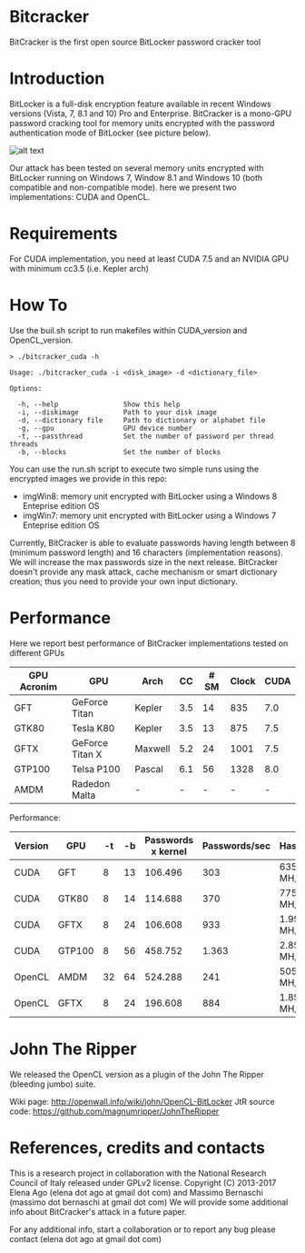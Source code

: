 Bitcracker
========

BitCracker is the first open source BitLocker password cracker tool

Introduction
===

BitLocker is a full-disk encryption feature available in recent Windows versions (Vista, 7, 8.1 and 10) Pro and Enterprise.
BitCracker is a mono-GPU password cracking tool for memory units encrypted with the password authentication mode of BitLocker (see picture below).

![alt text](http://openwall.info/wiki/_media/john/bitcracker_img1.png)

Our attack has been tested on several memory units encrypted with BitLocker running on Windows 7, Window 8.1 and Windows 10 (both compatible and non-compatible mode).
here we present two implementations: CUDA and OpenCL.

Requirements
===

For CUDA implementation, you need at least CUDA 7.5 and an NVIDIA GPU with minimum cc3.5 (i.e. Kepler arch) 

How To
===

Use the buil.sh script to run makefiles within CUDA_version and OpenCL_version.

```
> ./bitcracker_cuda -h

Usage: ./bitcracker_cuda -i <disk_image> -d <dictionary_file>

Options:

  -h, --help				Show this help
  -i, --diskimage			Path to your disk image
  -d, --dictionary file		Path to dictionary or alphabet file
  -g, --gpu					GPU device number
  -t, --passthread			Set the number of password per thread threads
  -b, --blocks				Set the number of blocks
```

You can use the run.sh script to execute two simple runs using the encrypted images we provide in this repo:
* imgWin8: memory unit encrypted with BitLocker using a Windows 8 Enteprise edition OS
* imgWin7: memory unit encrypted with BitLocker using a Windows 7 Enteprise edition OS

Currently, BitCracker is able to evaluate passwords having length  between 8 (minimum password length) and 16 characters (implementation reasons). We will increase the max passwords size in the next release.
BitCracker doesn't provide any mask attack, cache mechanism or smart dictionary creation; thus you need to provide your own input dictionary.

Performance
===

Here we report best performance of BitCracker implementations tested on different GPUs

| GPU Acronim  |       GPU       | Arch    | CC  | # SM | Clock  | CUDA |
| ------------ | --------------- | ------- | --- | ---- | ------ | ---- |
| GFT          | GeForce Titan   | Kepler  | 3.5 | 14   | 835    | 7.0  |
| GTK80        | Tesla K80       | Kepler  | 3.5 | 13   | 875    | 7.5  |
| GFTX         | GeForce Titan X | Maxwell | 5.2 | 24   | 1001   | 7.5  |
| GTP100       | Telsa P100      | Pascal  | 6.1 | 56   | 1328   | 8.0  |
| AMDM         | Radedon Malta   | -       | -   | -    | -      | -    |

Performance:

| Version  | GPU    | -t  | -b | Passwords x kernel | Passwords/sec | Hash/sec   |
| -------- | ------ | --- | -- | ------------------ | ------------- | ---------- |
| CUDA     | GFT    | 8   | 13 | 106.496            | 303           | 635 MH/s   |
| CUDA     | GTK80  | 8   | 14 | 114.688            | 370           | 775 MH/s   |
| CUDA     | GFTX   | 8   | 24 | 106.608            | 933           | 1.957 MH/s |
| CUDA     | GTP100 | 8   | 56 | 458.752            | 1.363         | 2.858 MH/s |
| OpenCL   | AMDM   | 32  | 64 | 524.288            | 241           | 505 MH/s   |
| OpenCL   | GFTX   | 8   | 24 | 196.608            | 884           | 1.853 MH/s |

John The Ripper
===

We released the OpenCL version as a plugin of the John The Ripper (bleeding jumbo) suite.

Wiki page: http://openwall.info/wiki/john/OpenCL-BitLocker
JtR source code: https://github.com/magnumripper/JohnTheRipper

References, credits and contacts
===

This is a research project in collaboration with the National Research Council of Italy released under GPLv2 license.
Copyright (C) 2013-2017  Elena Ago (elena dot ago at gmail dot com) and Massimo Bernaschi (massimo dot bernaschi at gmail dot com)
We will provide some additional info about BitCracker's attack in a future paper.

For any additional info, start a collaboration or to report any bug please contact (elena dot ago at gmail dot com)
